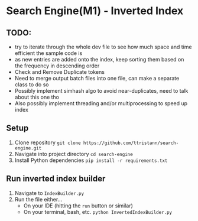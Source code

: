 # Search Engine(M1) - Inverted Index

## TODO:
- try to iterate through the whole dev file to see how much space and time efficient the sample code is
- as new entries are added onto the index, keep sorting them based on the frequency in descending order
- Check and Remove Duplicate tokens
- Need to merge output batch files into one file, can make a separate class to do so
- Possibly implement simhash algo to avoid near-duplicates, need to talk about this one tho
- Also possibly implement threading and/or multiprocessing to speed up index

## Setup
1. Clone repository ```git clone https://github.com/ttristann/search-engine.git```
2. Navigate into project directory ```cd search-engine```
3. Install Python dependencies ```pip install -r requirements.txt```


## Run inverted index builder
1. Navigate to ```IndexBuilder.py```
2. Run the file either...
    - On your IDE (hitting the ```run``` button or similar)
    - On your terminal, bash, etc. 
    ```python InvertedIndexBuilder.py```